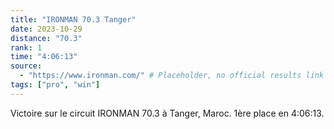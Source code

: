 ```yaml
---
title: "IRONMAN 70.3 Tanger"
date: 2023-10-29
distance: "70.3"
rank: 1
time: "4:06:13"
source:
  - "https://www.ironman.com/" # Placeholder, no official results link provided
tags: ["pro", "win"]
---
```

Victoire sur le circuit IRONMAN 70.3 à Tanger, Maroc. 1ère place en 4:06:13.
